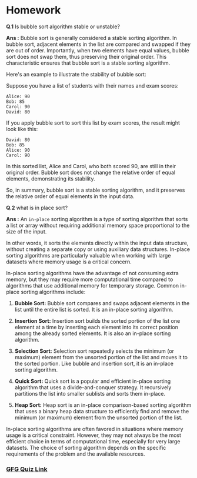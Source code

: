 # Homework

**Q.1** Is bubble sort algorithm stable or unstable?

**Ans :** Bubble sort is generally considered a stable sorting algorithm. In bubble sort, adjacent elements in the list are compared and swapped if they are out of order. Importantly, when two elements have equal values, bubble sort does not swap them, thus preserving their original order. This characteristic ensures that bubble sort is a stable sorting algorithm.

Here's an example to illustrate the stability of bubble sort:

Suppose you have a list of students with their names and exam scores:

```
Alice: 90
Bob: 85
Carol: 90
David: 80
```

If you apply bubble sort to sort this list by exam scores, the result might look like this:

```
David: 80
Bob: 85
Alice: 90
Carol: 90
```

In this sorted list, Alice and Carol, who both scored 90, are still in their original order. Bubble sort does not change the relative order of equal elements, demonstrating its stability.

So, in summary, bubble sort is a stable sorting algorithm, and it preserves the relative order of equal elements in the input data.

**Q.2** what is in place sort?

**Ans :** An `in-place` sorting algorithm is a type of sorting algorithm that sorts a list or array without requiring additional memory space proportional to the size of the input. 

In other words, it sorts the elements directly within the input data structure, without creating a separate copy or using auxiliary data structures. In-place sorting algorithms are particularly valuable when working with large datasets where memory usage is a critical concern.

In-place sorting algorithms have the advantage of not consuming extra memory, but they may require more computational time compared to algorithms that use additional memory for temporary storage. Common in-place sorting algorithms include:

1. __Bubble Sort:__ Bubble sort compares and swaps adjacent elements in the list until the entire list is sorted. It is an in-place sorting algorithm.

2. __Insertion Sort:__ Insertion sort builds the sorted portion of the list one element at a time by inserting each element into its correct position among the already sorted elements. It is also an in-place sorting algorithm.

3. __Selection Sort:__ Selection sort repeatedly selects the minimum (or maximum) element from the unsorted portion of the list and moves it to the sorted portion. Like bubble and insertion sort, it is an in-place sorting algorithm.

4. __Quick Sort:__ Quick sort is a popular and efficient in-place sorting algorithm that uses a divide-and-conquer strategy. It recursively partitions the list into smaller sublists and sorts them in-place.

5. __Heap Sort:__ Heap sort is an in-place comparison-based sorting algorithm that uses a binary heap data structure to efficiently find and remove the minimum (or maximum) element from the unsorted portion of the list.

In-place sorting algorithms are often favored in situations where memory usage is a critical constraint. However, they may not always be the most efficient choice in terms of computational time, especially for very large datasets. The choice of sorting algorithm depends on the specific requirements of the problem and the available resources.

### [GFG Quiz Link](https://www.geeksforgeeks.org/top-mcqs-on-bubblesort-algorithm-with-answers/)
